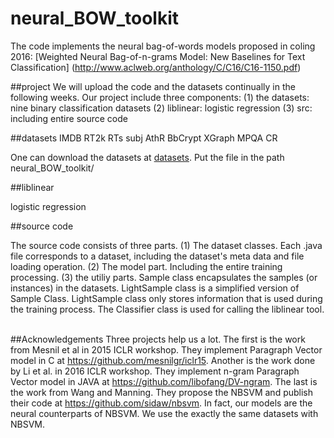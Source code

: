 # neural_BOW_toolkit

The code implements the neural bag-of-words models proposed in coling 2016: 
[Weighted Neural Bag-of-n-grams Model: New Baselines for Text Classification] (http://www.aclweb.org/anthology/C/C16/C16-1150.pdf)

##project
We will upload the code and the datasets continually in the following weeks.
Our project include three components: (1) the datasets: nine binary classification datasets (2) liblinear: logistic regression (3) src: including entire source code

##datasets
IMDB RT2k RTs subj AthR BbCrypt XGraph MPQA CR

One can download the datasets at [datasets](http://iir.ruc.edu.cn/~zhaoz/datasets.zip). Put the file in the path neural_BOW_toolkit/




##liblinear

logistic regression

##source code

The source code consists of three parts. (1) The dataset classes. Each .java file corresponds to a dataset, including the dataset's meta data and file loading operation.  (2) The model part. Including the entire training processing. (3) the utiliy parts. Sample class encapsulates the samples (or instances) in the datasets. LightSample class is a simplified version of Sample Class. LightSample class only stores information that is used during the training process. The Classifier class is used for calling the liblinear tool.   



##Acknowledgements
Three projects help us a lot. The first is the work from Mesnil et al in 2015 ICLR workshop. They implement Paragraph Vector model in C at https://github.com/mesnilgr/iclr15. Another is the work done by Li et al. in 2016 ICLR workshop. They implement n-gram Paragraph Vector model in JAVA at https://github.com/libofang/DV-ngram. The last is the work from Wang and Manning. They propose the NBSVM and publish their code at https://github.com/sidaw/nbsvm. In fact, our models are the neural counterparts of NBSVM. We use the exactly the same datasets with NBSVM.
